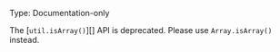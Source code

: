 
Type: Documentation-only

The [`util.isArray()`][] API is deprecated. Please use `Array.isArray()`
instead.

<a id="DEP0045"></a>

